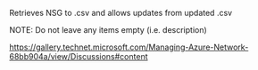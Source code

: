 Retrieves NSG to .csv and allows updates from updated .csv

NOTE: Do not leave any items empty (i.e. description)

https://gallery.technet.microsoft.com/Managing-Azure-Network-68bb904a/view/Discussions#content
